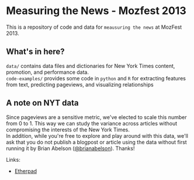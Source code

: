 Measuring the News - Mozfest 2013
=================================                                                

This is a repository of code and data for `meausuring the news` at MozFest 2013.  

## What's in here?
`data/` contains data files and dictionaries for New York Times content, promotion, and performance data.
<br/>
`code-examples/` provides some code in `python` and `R` for extracting features from text, predicting pageviews, and visualizing relationships                 

## A note on NYT data
Since pageviews are a sensitive metric, we've elected to scale this number from 0 to 1.  This way we can study the variance across articles without compromising the interests of the New York Times.
<br/>
In addition, while you're free to explore and play around with this data, we'll ask that you do not publish a blogpost or article using the data without first running it by Brian Abelson ([@brianabelson](http://www.twitter.com/brianabelson)). Thanks!

Links:
- [Etherpad](https://festival.etherpad.mozilla.org/journalism-measuring-the-news-tracking-content-and-engagement)